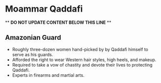 Moammar Qaddafi
===============

** **DO NOT UPDATE CONTENT BELOW THIS LINE** **

Amazonian Guard
---------------

* Roughly three-dozen women hand-picked by by Qaddafi himself to serve as his guards.
* Afforded the right to wear Western hair styles, high heels, and makeup.
* Required to take a vow of chastity and devote their lives to protecting Qaddafi.
* Experts in firearms and martial arts.

